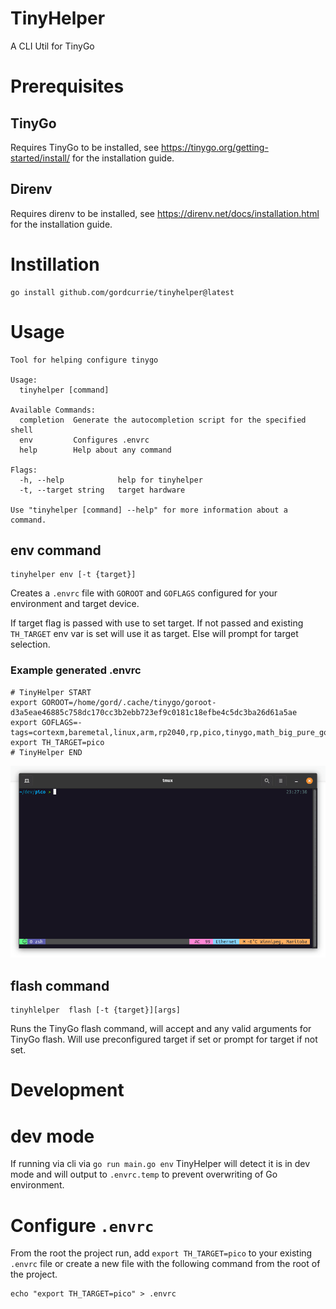 # TinyHelper

A CLI Util for TinyGo

# Prerequisites

## TinyGo

Requires TinyGo to be installed, see https://tinygo.org/getting-started/install/ for the installation guide.

## Direnv

Requires direnv to be installed, see https://direnv.net/docs/installation.html for the installation guide.

# Instillation

```
go install github.com/gordcurrie/tinyhelper@latest
```

# Usage

```
Tool for helping configure tinygo

Usage:
  tinyhelper [command]

Available Commands:
  completion  Generate the autocompletion script for the specified shell
  env         Configures .envrc
  help        Help about any command

Flags:
  -h, --help            help for tinyhelper
  -t, --target string   target hardware

Use "tinyhelper [command] --help" for more information about a command.
```

## env command

```
tinyhelper env [-t {target}]
```

Creates a `.envrc` file with `GOROOT` and `GOFLAGS` configured for your environment and target device.

If target flag is passed with use to set target. If not passed and existing `TH_TARGET` env var is set
will use it as target. Else will prompt for target selection.

### Example generated .envrc

```
# TinyHelper START
export GOROOT=/home/gord/.cache/tinygo/goroot-d3a5eae46885c758dc170cc3b2ebb723ef9c0181c18efbe4c5dc3ba26d61a5ae
export GOFLAGS=-tags=cortexm,baremetal,linux,arm,rp2040,rp,pico,tinygo,math_big_pure_go,gc.conservative,scheduler.tasks,serial.usb
export TH_TARGET=pico
# TinyHelper END

```

![TinyHelper](https://github.com/gordcurrie/gifs/blob/main/tinyhelper.gif)

## flash command

```
tinyhlelper  flash [-t {target}][args]
```

Runs the TinyGo flash command, will accept and any valid arguments for TinyGo flash. Will use preconfigured target if set or prompt for target if not set.

# Development

# dev mode

If running via cli via `go run main.go env` TinyHelper will detect it is in dev mode and will output to `.envrc.temp` to prevent overwriting of Go environment.

# Configure `.envrc`

From the root the project run, add `export TH_TARGET=pico` to your existing `.envrc` file or create a
new file with the following command from the root of the project.

```
echo "export TH_TARGET=pico" > .envrc
```

